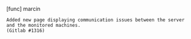 [func] marcin

    Added new page displaying communication issues between the server
    and the monitored machines.
    (Gitlab #1316)